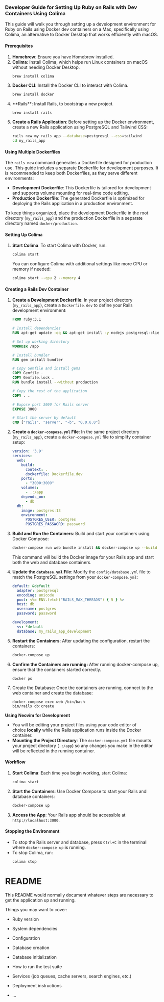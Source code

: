 ### Developer Guide for Setting Up Ruby on Rails with Dev Containers Using Colima

This guide will walk you through setting up a development environment for Ruby on Rails using Docker dev containers on a Mac, specifically using Colima, an alternative to Docker Desktop that works efficiently with macOS.

#### **Prerequisites**

1. **Homebrew**: Ensure you have Homebrew installed.&#x20;
2. **Colima**: Install Colima, which helps run Linux containers on macOS without needing Docker Desktop.
   ```bash
   brew install colima
   ```
3. **Docker CLI**: Install the Docker CLI to interact with Colima.
   ```bash
   brew install docker
   ```
4. \*\*Rails\*\*: Install Rails, to bootstrap a new project.
   ```
   brew install rails
   ```
5. **Create a Rails Application**: Before setting up the Docker environment, create a new Rails application using PostgreSQL and Tailwind CSS:
   ```bash
   rails new my_rails_app --database=postgresql --css=tailwind
   cd my_rails_app
   ```

#### **Using Multiple Dockerfiles**

The `rails new` command generates a Dockerfile designed for production use. This guide includes a separate Dockerfile for development purposes. It is recommended to keep both Dockerfiles, as they serve different environments:

- **Development Dockerfile**: This Dockerfile is tailored for development and supports volume mounting for real-time code editing.
- **Production Dockerfile**: The generated Dockerfile is optimized for deploying the Rails application in a production environment.

To keep things organized, place the development Dockerfile in the root directory (`my_rails_app`) and the production Dockerfile in a separate directory named `docker/production`.

#### **Setting Up Colima**

1. **Start Colima**: To start Colima with Docker, run:
   ```bash
   colima start
   ```
   You can configure Colima with additional settings like more CPU or memory if needed:
   ```bash
   colima start --cpu 2 --memory 4
   ```

#### **Creating a Rails Dev Container**

1. **Create a Development Dockerfile**: In your project directory (`my_rails_app`), create a `Dockerfile.dev` to define your Rails development environment:

   ```dockerfile
   FROM ruby:3.1

   # Install dependencies
   RUN apt-get update -qq && apt-get install -y nodejs postgresql-client

   # Set up working directory
   WORKDIR /app

   # Install bundler
   RUN gem install bundler

   # Copy Gemfile and install gems
   COPY Gemfile .
   COPY Gemfile.lock .
   RUN bundle install --without production

   # Copy the rest of the application
   COPY . .

   # Expose port 3000 for Rails server
   EXPOSE 3000

   # Start the server by default
   CMD ["rails", "server", "-b", "0.0.0.0"]
   ```

2. **Create a ************************************************************************************************************************************************`docker-compose.yml`************************************************************************************************************************************************ File**: In the same project directory (`my_rails_app`), create a `docker-compose.yml` file to simplify container setup:

   ```yaml
   version: '3.9'
   services:
     web:
       build:
         context: .
         dockerfile: Dockerfile.dev
       ports:
         - "3000:3000"
       volumes:
         - .:/app
       depends_on:
         - db
     db:
       image: postgres:13
       environment:
         POSTGRES_USER: postgres
         POSTGRES_PASSWORD: password
   ```

3. **Build and Run the Containers**: Build and start your containers using Docker Compose:

   ```bash
   docker-compose run web bundle install && docker-compose up --build
   ```

   This command will build the Docker image for your Rails app and start both the web and database containers.

4. **Update the ************************************************************************************************************************************************`database.yml`************************************************************************************************************************************************ File**: Modify the `config/database.yml` file to match the PostgreSQL settings from your `docker-compose.yml`:

   ```yaml
   default: &default
     adapter: postgresql
     encoding: unicode
     pool: <%= ENV.fetch("RAILS_MAX_THREADS") { 5 } %>
     host: db
     username: postgres
     password: password

   development:
     <<: *default
     database: my_rails_app_development
   ```

5. **Restart the Containers**: After updating the configuration, restart the containers:

   ```bash
   docker-compose up
   ```

6. **Confirm the Containers are running:** After running docker-compose up, ensure that the containers started correctly.

   ```
   docker ps
   ```

7. Create the Database: Once the containers are running, connect to the web container and create the database:

   ```
   docker-compose exec web /bin/bash
   bin/rails db:create
   ```

**Using Neovim for Development**

- You will be editing your project files using your code editor of choice **locally** while the Rails application runs inside the Docker container.
- **Mounting the Project Directory**: The `docker-compose.yml` file mounts your project directory (`.:/app`) so any changes you make in the editor will be reflected in the running container.

#### **Workflow**

1. **Start Colima**: Each time you begin working, start Colima:
   ```bash
   colima start
   ```
2. **Start the Containers**: Use Docker Compose to start your Rails and database containers:
   ```bash
   docker-compose up
   ```
3. **Access the App**: Your Rails app should be accessible at `http://localhost:3000`.

#### **Stopping the Environment**

- To stop the Rails server and database, press `Ctrl+C` in the terminal where `docker-compose up` is running.
- To stop Colima, run:
  ```bash
  colima stop
  ```


# README

This README would normally document whatever steps are necessary to get the
application up and running.

Things you may want to cover:

* Ruby version

* System dependencies

* Configuration

* Database creation

* Database initialization

* How to run the test suite

* Services (job queues, cache servers, search engines, etc.)

* Deployment instructions

* ...


